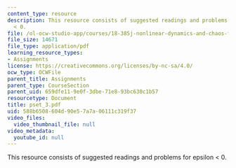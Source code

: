 ```yaml
---
content_type: resource
description: This resource consists of suggested readings and problems for epsilon
  < 0.
file: /ol-ocw-studio-app/courses/18-385j-nonlinear-dynamics-and-chaos-fall-2004/588b6508604d90e57a7a06111c319f37_pset_3.pdf
file_size: 14671
file_type: application/pdf
learning_resource_types:
- Assignments
license: https://creativecommons.org/licenses/by-nc-sa/4.0/
ocw_type: OCWFile
parent_title: Assignments
parent_type: CourseSection
parent_uid: 659dfe11-9e0f-3dbe-71e8-93bc630c1b57
resourcetype: Document
title: pset_3.pdf
uid: 588b6508-604d-90e5-7a7a-06111c319f37
video_files:
  video_thumbnail_file: null
video_metadata:
  youtube_id: null
---
```

This resource consists of suggested readings and problems for epsilon < 0.
